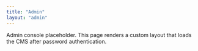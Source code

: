 ```yaml
---
title: "Admin"
layout: "admin"
---
```


Admin console placeholder. This page renders a custom layout that loads the CMS after password authentication.


